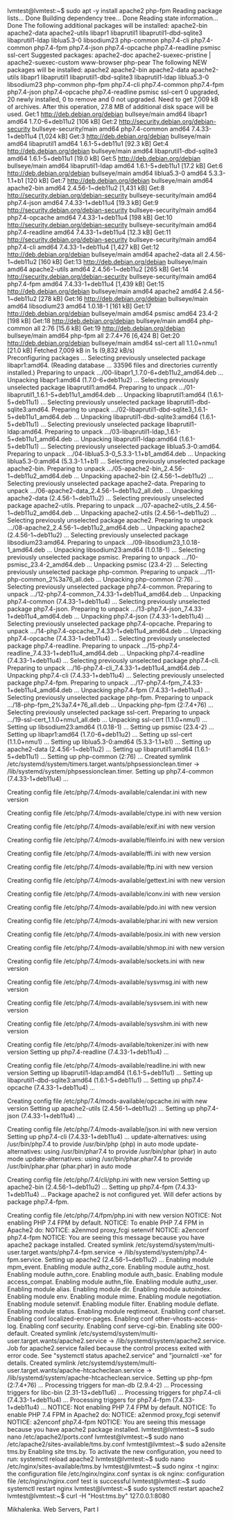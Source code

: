 lvmtest@lvmtest:~$ sudo apt -y install apache2 php-fpm
Reading package lists... Done
Building dependency tree... Done
Reading state information... Done
The following additional packages will be installed:
  apache2-bin apache2-data apache2-utils libapr1 libaprutil1 libaprutil1-dbd-sqlite3 libaprutil1-ldap liblua5.3-0 libsodium23 php-common php7.4-cli php7.4-common
  php7.4-fpm php7.4-json php7.4-opcache php7.4-readline psmisc ssl-cert
Suggested packages:
  apache2-doc apache2-suexec-pristine | apache2-suexec-custom www-browser php-pear
The following NEW packages will be installed:
  apache2 apache2-bin apache2-data apache2-utils libapr1 libaprutil1 libaprutil1-dbd-sqlite3 libaprutil1-ldap liblua5.3-0 libsodium23 php-common php-fpm php7.4-cli
  php7.4-common php7.4-fpm php7.4-json php7.4-opcache php7.4-readline psmisc ssl-cert
0 upgraded, 20 newly installed, 0 to remove and 0 not upgraded.
Need to get 7,009 kB of archives.
After this operation, 27.8 MB of additional disk space will be used.
Get:1 http://deb.debian.org/debian bullseye/main amd64 libapr1 amd64 1.7.0-6+deb11u2 [106 kB]
Get:2 http://security.debian.org/debian-security bullseye-security/main amd64 php7.4-common amd64 7.4.33-1+deb11u4 [1,024 kB]
Get:3 http://deb.debian.org/debian bullseye/main amd64 libaprutil1 amd64 1.6.1-5+deb11u1 [92.3 kB]
Get:4 http://deb.debian.org/debian bullseye/main amd64 libaprutil1-dbd-sqlite3 amd64 1.6.1-5+deb11u1 [19.0 kB]
Get:5 http://deb.debian.org/debian bullseye/main amd64 libaprutil1-ldap amd64 1.6.1-5+deb11u1 [17.2 kB]
Get:6 http://deb.debian.org/debian bullseye/main amd64 liblua5.3-0 amd64 5.3.3-1.1+b1 [120 kB]
Get:7 http://deb.debian.org/debian bullseye/main amd64 apache2-bin amd64 2.4.56-1~deb11u2 [1,431 kB]
Get:8 http://security.debian.org/debian-security bullseye-security/main amd64 php7.4-json amd64 7.4.33-1+deb11u4 [19.3 kB]
Get:9 http://security.debian.org/debian-security bullseye-security/main amd64 php7.4-opcache amd64 7.4.33-1+deb11u4 [198 kB]
Get:10 http://security.debian.org/debian-security bullseye-security/main amd64 php7.4-readline amd64 7.4.33-1+deb11u4 [12.3 kB]
Get:11 http://security.debian.org/debian-security bullseye-security/main amd64 php7.4-cli amd64 7.4.33-1+deb11u4 [1,427 kB]
Get:12 http://deb.debian.org/debian bullseye/main amd64 apache2-data all 2.4.56-1~deb11u2 [160 kB]
Get:13 http://deb.debian.org/debian bullseye/main amd64 apache2-utils amd64 2.4.56-1~deb11u2 [265 kB]
Get:14 http://security.debian.org/debian-security bullseye-security/main amd64 php7.4-fpm amd64 7.4.33-1+deb11u4 [1,439 kB]
Get:15 http://deb.debian.org/debian bullseye/main amd64 apache2 amd64 2.4.56-1~deb11u2 [278 kB]
Get:16 http://deb.debian.org/debian bullseye/main amd64 libsodium23 amd64 1.0.18-1 [161 kB]
Get:17 http://deb.debian.org/debian bullseye/main amd64 psmisc amd64 23.4-2 [198 kB]
Get:18 http://deb.debian.org/debian bullseye/main amd64 php-common all 2:76 [15.6 kB]
Get:19 http://deb.debian.org/debian bullseye/main amd64 php-fpm all 2:7.4+76 [6,424 B]
Get:20 http://deb.debian.org/debian bullseye/main amd64 ssl-cert all 1.1.0+nmu1 [21.0 kB]
Fetched 7,009 kB in 1s (9,832 kB/s)                                      
Preconfiguring packages ...
Selecting previously unselected package libapr1:amd64.
(Reading database ... 33596 files and directories currently installed.)
Preparing to unpack .../00-libapr1_1.7.0-6+deb11u2_amd64.deb ...
Unpacking libapr1:amd64 (1.7.0-6+deb11u2) ...
Selecting previously unselected package libaprutil1:amd64.
Preparing to unpack .../01-libaprutil1_1.6.1-5+deb11u1_amd64.deb ...
Unpacking libaprutil1:amd64 (1.6.1-5+deb11u1) ...
Selecting previously unselected package libaprutil1-dbd-sqlite3:amd64.
Preparing to unpack .../02-libaprutil1-dbd-sqlite3_1.6.1-5+deb11u1_amd64.deb ...
Unpacking libaprutil1-dbd-sqlite3:amd64 (1.6.1-5+deb11u1) ...
Selecting previously unselected package libaprutil1-ldap:amd64.
Preparing to unpack .../03-libaprutil1-ldap_1.6.1-5+deb11u1_amd64.deb ...
Unpacking libaprutil1-ldap:amd64 (1.6.1-5+deb11u1) ...
Selecting previously unselected package liblua5.3-0:amd64.
Preparing to unpack .../04-liblua5.3-0_5.3.3-1.1+b1_amd64.deb ...
Unpacking liblua5.3-0:amd64 (5.3.3-1.1+b1) ...
Selecting previously unselected package apache2-bin.
Preparing to unpack .../05-apache2-bin_2.4.56-1~deb11u2_amd64.deb ...
Unpacking apache2-bin (2.4.56-1~deb11u2) ...
Selecting previously unselected package apache2-data.
Preparing to unpack .../06-apache2-data_2.4.56-1~deb11u2_all.deb ...
Unpacking apache2-data (2.4.56-1~deb11u2) ...
Selecting previously unselected package apache2-utils.
Preparing to unpack .../07-apache2-utils_2.4.56-1~deb11u2_amd64.deb ...
Unpacking apache2-utils (2.4.56-1~deb11u2) ...
Selecting previously unselected package apache2.
Preparing to unpack .../08-apache2_2.4.56-1~deb11u2_amd64.deb ...
Unpacking apache2 (2.4.56-1~deb11u2) ...
Selecting previously unselected package libsodium23:amd64.
Preparing to unpack .../09-libsodium23_1.0.18-1_amd64.deb ...
Unpacking libsodium23:amd64 (1.0.18-1) ...
Selecting previously unselected package psmisc.
Preparing to unpack .../10-psmisc_23.4-2_amd64.deb ...
Unpacking psmisc (23.4-2) ...
Selecting previously unselected package php-common.
Preparing to unpack .../11-php-common_2%3a76_all.deb ...
Unpacking php-common (2:76) ...
Selecting previously unselected package php7.4-common.
Preparing to unpack .../12-php7.4-common_7.4.33-1+deb11u4_amd64.deb ...
Unpacking php7.4-common (7.4.33-1+deb11u4) ...
Selecting previously unselected package php7.4-json.
Preparing to unpack .../13-php7.4-json_7.4.33-1+deb11u4_amd64.deb ...
Unpacking php7.4-json (7.4.33-1+deb11u4) ...
Selecting previously unselected package php7.4-opcache.
Preparing to unpack .../14-php7.4-opcache_7.4.33-1+deb11u4_amd64.deb ...
Unpacking php7.4-opcache (7.4.33-1+deb11u4) ...
Selecting previously unselected package php7.4-readline.
Preparing to unpack .../15-php7.4-readline_7.4.33-1+deb11u4_amd64.deb ...
Unpacking php7.4-readline (7.4.33-1+deb11u4) ...
Selecting previously unselected package php7.4-cli.
Preparing to unpack .../16-php7.4-cli_7.4.33-1+deb11u4_amd64.deb ...
Unpacking php7.4-cli (7.4.33-1+deb11u4) ...
Selecting previously unselected package php7.4-fpm.
Preparing to unpack .../17-php7.4-fpm_7.4.33-1+deb11u4_amd64.deb ...
Unpacking php7.4-fpm (7.4.33-1+deb11u4) ...
Selecting previously unselected package php-fpm.
Preparing to unpack .../18-php-fpm_2%3a7.4+76_all.deb ...
Unpacking php-fpm (2:7.4+76) ...
Selecting previously unselected package ssl-cert.
Preparing to unpack .../19-ssl-cert_1.1.0+nmu1_all.deb ...
Unpacking ssl-cert (1.1.0+nmu1) ...
Setting up libsodium23:amd64 (1.0.18-1) ...
Setting up psmisc (23.4-2) ...
Setting up libapr1:amd64 (1.7.0-6+deb11u2) ...
Setting up ssl-cert (1.1.0+nmu1) ...
Setting up liblua5.3-0:amd64 (5.3.3-1.1+b1) ...
Setting up apache2-data (2.4.56-1~deb11u2) ...
Setting up libaprutil1:amd64 (1.6.1-5+deb11u1) ...
Setting up php-common (2:76) ...
Created symlink /etc/systemd/system/timers.target.wants/phpsessionclean.timer → /lib/systemd/system/phpsessionclean.timer.
Setting up php7.4-common (7.4.33-1+deb11u4) ...

Creating config file /etc/php/7.4/mods-available/calendar.ini with new version

Creating config file /etc/php/7.4/mods-available/ctype.ini with new version

Creating config file /etc/php/7.4/mods-available/exif.ini with new version

Creating config file /etc/php/7.4/mods-available/fileinfo.ini with new version

Creating config file /etc/php/7.4/mods-available/ffi.ini with new version

Creating config file /etc/php/7.4/mods-available/ftp.ini with new version

Creating config file /etc/php/7.4/mods-available/gettext.ini with new version

Creating config file /etc/php/7.4/mods-available/iconv.ini with new version

Creating config file /etc/php/7.4/mods-available/pdo.ini with new version

Creating config file /etc/php/7.4/mods-available/phar.ini with new version

Creating config file /etc/php/7.4/mods-available/posix.ini with new version

Creating config file /etc/php/7.4/mods-available/shmop.ini with new version

Creating config file /etc/php/7.4/mods-available/sockets.ini with new version

Creating config file /etc/php/7.4/mods-available/sysvmsg.ini with new version

Creating config file /etc/php/7.4/mods-available/sysvsem.ini with new version

Creating config file /etc/php/7.4/mods-available/sysvshm.ini with new version

Creating config file /etc/php/7.4/mods-available/tokenizer.ini with new version
Setting up php7.4-readline (7.4.33-1+deb11u4) ...

Creating config file /etc/php/7.4/mods-available/readline.ini with new version
Setting up libaprutil1-ldap:amd64 (1.6.1-5+deb11u1) ...
Setting up libaprutil1-dbd-sqlite3:amd64 (1.6.1-5+deb11u1) ...
Setting up php7.4-opcache (7.4.33-1+deb11u4) ...

Creating config file /etc/php/7.4/mods-available/opcache.ini with new version
Setting up apache2-utils (2.4.56-1~deb11u2) ...
Setting up php7.4-json (7.4.33-1+deb11u4) ...

Creating config file /etc/php/7.4/mods-available/json.ini with new version
Setting up php7.4-cli (7.4.33-1+deb11u4) ...
update-alternatives: using /usr/bin/php7.4 to provide /usr/bin/php (php) in auto mode
update-alternatives: using /usr/bin/phar7.4 to provide /usr/bin/phar (phar) in auto mode
update-alternatives: using /usr/bin/phar.phar7.4 to provide /usr/bin/phar.phar (phar.phar) in auto mode

Creating config file /etc/php/7.4/cli/php.ini with new version
Setting up apache2-bin (2.4.56-1~deb11u2) ...
Setting up php7.4-fpm (7.4.33-1+deb11u4) ...
Package apache2 is not configured yet. Will defer actions by package php7.4-fpm.

Creating config file /etc/php/7.4/fpm/php.ini with new version
NOTICE: Not enabling PHP 7.4 FPM by default.
NOTICE: To enable PHP 7.4 FPM in Apache2 do:
NOTICE: a2enmod proxy_fcgi setenvif
NOTICE: a2enconf php7.4-fpm
NOTICE: You are seeing this message because you have apache2 package installed.
Created symlink /etc/systemd/system/multi-user.target.wants/php7.4-fpm.service → /lib/systemd/system/php7.4-fpm.service.
Setting up apache2 (2.4.56-1~deb11u2) ...
Enabling module mpm_event.
Enabling module authz_core.
Enabling module authz_host.
Enabling module authn_core.
Enabling module auth_basic.
Enabling module access_compat.
Enabling module authn_file.
Enabling module authz_user.
Enabling module alias.
Enabling module dir.
Enabling module autoindex.
Enabling module env.
Enabling module mime.
Enabling module negotiation.
Enabling module setenvif.
Enabling module filter.
Enabling module deflate.
Enabling module status.
Enabling module reqtimeout.
Enabling conf charset.
Enabling conf localized-error-pages.
Enabling conf other-vhosts-access-log.
Enabling conf security.
Enabling conf serve-cgi-bin.
Enabling site 000-default.
Created symlink /etc/systemd/system/multi-user.target.wants/apache2.service → /lib/systemd/system/apache2.service.
Job for apache2.service failed because the control process exited with error code.
See "systemctl status apache2.service" and "journalctl -xe" for details.
Created symlink /etc/systemd/system/multi-user.target.wants/apache-htcacheclean.service → /lib/systemd/system/apache-htcacheclean.service.
Setting up php-fpm (2:7.4+76) ...
Processing triggers for man-db (2.9.4-2) ...
Processing triggers for libc-bin (2.31-13+deb11u6) ...
Processing triggers for php7.4-cli (7.4.33-1+deb11u4) ...
Processing triggers for php7.4-fpm (7.4.33-1+deb11u4) ...
NOTICE: Not enabling PHP 7.4 FPM by default.
NOTICE: To enable PHP 7.4 FPM in Apache2 do:
NOTICE: a2enmod proxy_fcgi setenvif
NOTICE: a2enconf php7.4-fpm
NOTICE: You are seeing this message because you have apache2 package installed.
lvmtest@lvmtest:~$ sudo nano /etc/apache2/ports.conf
lvmtest@lvmtest:~$ sudo nano /etc/apache2/sites-available/tms.by.conf
lvmtest@lvmtest:~$ sudo a2ensite tms.by
Enabling site tms.by.
To activate the new configuration, you need to run:
  systemctl reload apache2
lvmtest@lvmtest:~$ sudo nano /etc/nginx/sites-available/tms.by 
lvmtest@lvmtest:~$ sudo nginx -t
nginx: the configuration file /etc/nginx/nginx.conf syntax is ok
nginx: configuration file /etc/nginx/nginx.conf test is successful
lvmtest@lvmtest:~$ sudo systemctl restart nginx
lvmtest@lvmtest:~$ sudo systemctl restart apache2   
lvmtest@lvmtest:~$ curl -H "Host:tms.by" 127.0.0.1:8080
<html>
    <head>
        <title>Mikhalenka. Web Servers. Part I</title>
    </head>
    <body>
        <p>Mikhalenka. Web Servers, Part I</p>
    </body>
</html>